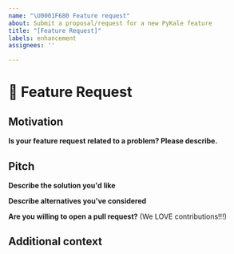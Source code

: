 ```yaml
---
name: "\U0001F680 Feature request"
about: Submit a proposal/request for a new PyKale feature
title: "[Feature Request]"
labels: enhancement
assignees: ''

---
```


# 🚀 Feature Request

<!-- A clear and concise description of the feature proposal -->

## Motivation

**Is your feature request related to a problem? Please describe.**
<!-- A clear and concise description of what the problem is, e.g. I'm always frustrated when [...] -->
<!-- Please link to any relevant issues or other PRs! -->

## Pitch

**Describe the solution you'd like**
<!-- A clear and concise description of what you want to happen. -->

**Describe alternatives you've considered**
<!-- A clear and concise description of any alternative solutions or features you've considered. -->

**Are you willing to open a pull request?** (We LOVE contributions!!!)

## Additional context

<!-- Add any other context or screenshots about the feature request here. -->
